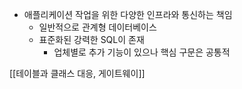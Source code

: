 - 애플리케이션 작업을 위한 다양한 인프라와 통신하는 책임
	- 일반적으로 관계형 데이터베이스
	- 표준화된 강력한 SQL이 존재
		- 업체별로 추가 기능이 있으나 핵심 구문은 공통적

[[테이블과 클래스 대응,  게이트웨이]]